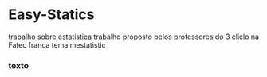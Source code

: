 # Easy-Statics
trabalho sobre estatistica
trabalho proposto pelos professores  do 3 cliclo  na Fatec franca
tema mestatistic
<h3> texto</h3>
